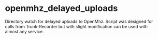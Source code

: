 # openmhz_delayed_uploads
Directory watch for delayed uploads to OpenMhz. Script was designed for calls from Trunk-Recorder but with slight modification can be used with almost any service. 
